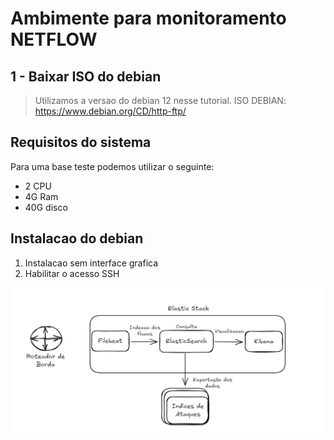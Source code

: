 # Ambimente para monitoramento NETFLOW


## 1 - Baixar ISO do debian
> Utilizamos a versao do debian 12 nesse tutorial.
ISO DEBIAN: https://www.debian.org/CD/http-ftp/

## Requisitos do sistema
Para uma base teste podemos utilizar o seguinte:
* 2 CPU
* 4G Ram
* 40G disco

## Instalacao do debian
1. Instalacao sem interface grafica
2. Habilitar o acesso SSH

![Imagem ilustrativa](Imagens-NetFlow/Draw.png)
